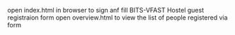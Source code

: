 open index.html in browser to sign anf fill BITS-VFAST Hostel guest registraion form
open overview.html to view the list of people registered via form
